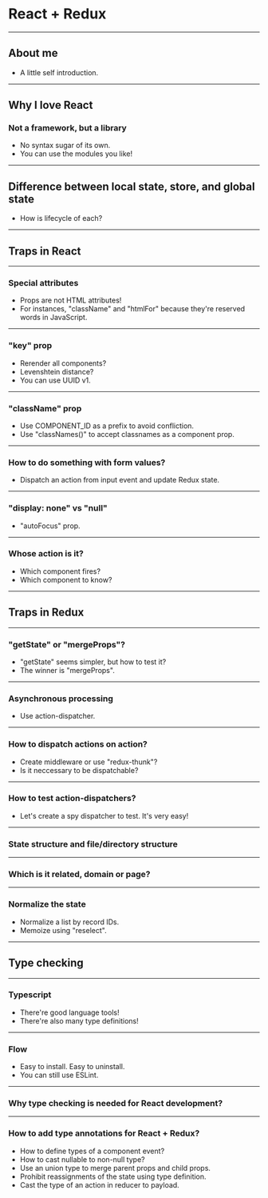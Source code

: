 # React + Redux

---

## About me

* A little self introduction.

---

## Why I love React

### Not a framework, but a library

* No syntax sugar of its own.
* You can use the modules you like!

---

## Difference between local state, store, and global state

* How is lifecycle of each?

---

## Traps in React

---

### Special attributes

* Props are not HTML attributes!
* For instances, "className" and "htmlFor" because they're reserved words in JavaScript.

---

### "key" prop

* Rerender all components?
* Levenshtein distance?
* You can use UUID v1. 

---

### "className" prop

* Use COMPONENT_ID as a prefix to avoid confliction.
* Use "classNames()" to accept classnames as a component prop.

---

### How to do something with form values?

* Dispatch an action from input event and update Redux state.

---

### "display: none" vs "null"

* "autoFocus" prop.

---

### Whose action is it?

* Which component fires?
* Which component to know?

---

## Traps in Redux

---

### "getState" or "mergeProps"?

* "getState" seems simpler, but how to test it?
* The winner is "mergeProps".

---

### Asynchronous processing

* Use action-dispatcher.

---

### How to dispatch actions on action?

* Create middleware or use "redux-thunk"? 
* Is it neccessary to be dispatchable?

---

### How to test action-dispatchers?

* Let's create a spy dispatcher to test. It's very easy!

---

### State structure and file/directory structure

---

### Which is it related, domain or page?

---

### Normalize the state

* Normalize a list by record IDs.
* Memoize using "reselect".

---

## Type checking

---

### Typescript

* There're good language tools!
* There're also many type definitions!

---

### Flow

* Easy to install. Easy to uninstall.
* You can still use ESLint.

---

### Why type checking is needed for React development?

---

### How to add type annotations for React + Redux?

* How to define types of a component event?
* How to cast nullable to non-null type?
* Use an union type to merge parent props and child props.
* Prohibit reassignments of the state using type definition.
* Cast the type of an action in reducer to payload.
